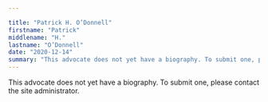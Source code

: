 ```yaml
---

title: "Patrick H. O’Donnell"
firstname: "Patrick"
middlename: "H."
lastname: "O’Donnell"
date: "2020-12-14"
summary: "This advocate does not yet have a biography. To submit one, please contact the site administrator."
---
```

This advocate does not yet have a biography. To submit one, please contact the site administrator.

